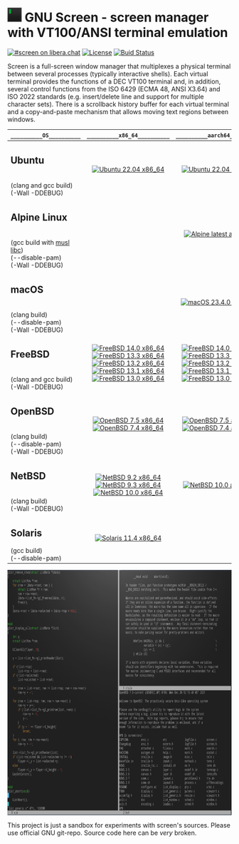 # ![](https://raw.githubusercontent.com/alexander-naumov/gnu-screen/main/favicon.png) GNU Screen - screen manager with VT100/ANSI terminal emulation

[![#screen on libera.chat](https://img.shields.io/badge/IRC-%23screen-blue)](https://kiwiirc.com/nextclient/irc.libera.chat/#screen)
[![License](https://img.shields.io/github/license/alexander-naumov/gnu-screen)](https://github.com/alexander-naumov/gnu-screen/COPYING)
[![Buid Status](https://app.travis-ci.com/alexander-naumov/gnu-screen.svg?branch=main&status=started)](https://app.travis-ci.com/github/alexander-naumov/gnu-screen)

Screen is a full-screen window manager that multiplexes a physical
terminal between several processes (typically interactive shells).
Each virtual terminal provides the functions of a DEC VT100 terminal
and, in addition, several control functions from the ISO 6429
(ECMA 48, ANSI X3.64) and ISO 2022 standards (e.g. insert/delete
line and support for  multiple character sets).
There is a scrollback history buffer for each virtual terminal and
a copy-and-paste mechanism that allows moving text regions between
windows.

|  ```__________OS__________```| ```__________x86_64__________``` | ```__________aarch64__________``` | ```__________riscv64__________``` |
|--|:---:|:---:|:---:|
| <h2>Ubuntu</h2><br>(clang and gcc build)<br>(-Wall -DDEBUG)|[![Ubuntu 22.04 x86_64](https://github.com/alexander-naumov/gnu-screen/actions/workflows/ubuntu_22_04_x86_64.yml/badge.svg)](https://github.com/alexander-naumov/gnu-screen/actions/workflows/ubuntu_22_04_x86_64.yml)|[![Ubuntu 22.04 aarch64](https://github.com/alexander-naumov/gnu-screen/actions/workflows/ubuntu_22_04_aarch64.yml/badge.svg)](https://github.com/alexander-naumov/gnu-screen/actions/workflows/ubuntu_22_04_aarch64.yml)|[![Ubuntu 22.04 riscv64](https://github.com/alexander-naumov/gnu-screen/actions/workflows/ubuntu_22_04_riscv64.yml/badge.svg)](https://github.com/alexander-naumov/gnu-screen/actions/workflows/ubuntu_22_04_riscv64.yml)|
| <h2>Alpine Linux</h2><br>(gcc build with [musl libc](https://musl.libc.org/))<br>(--disable-pam)<br>(-Wall -DDEBUG)||[![Alpine latest aarch64](https://github.com/alexander-naumov/gnu-screen/actions/workflows/alpine_aarch64.yml/badge.svg)](https://github.com/alexander-naumov/gnu-screen/actions/workflows/alpine_aarch64.yml)||
| <h2>macOS</h2><br>(clang build)<br>(--disable-pam)<br>(-Wall -DDEBUG)||[![macOS 23.4.0 aarch64](https://github.com/alexander-naumov/gnu-screen/actions/workflows/macos_23_4_0_aarch64.yml/badge.svg)](https://github.com/alexander-naumov/gnu-screen/actions/workflows/macos_23_4_0_aarch64.yml)|
| <h2>FreeBSD</h2><br>(clang and gcc build)<br>(-Wall -DDEBUG)|[![FreeBSD 14.0 x86_64](https://github.com/alexander-naumov/gnu-screen-on-freebsd/actions/workflows/14.0_x86.yml/badge.svg)](https://github.com/alexander-naumov/gnu-screen-on-freebsd/actions/workflows/14.0_x86.yml)<br>[![FreeBSD 13.3 x86_64](https://github.com/alexander-naumov/gnu-screen-on-freebsd/actions/workflows/13.3_x86_64.yml/badge.svg)](https://github.com/alexander-naumov/gnu-screen-on-freebsd/actions/workflows/13.3_x86_64.yml)<br>[![FreeBSD 13.2 x86_64](https://github.com/alexander-naumov/gnu-screen-on-freebsd/actions/workflows/13.2_x86_64.yml/badge.svg)](https://github.com/alexander-naumov/gnu-screen-on-freebsd/actions/workflows/13.2_x86_64.yml)<br>[![FreeBSD 13.1 x86_64](https://github.com/alexander-naumov/gnu-screen-on-freebsd/actions/workflows/13.1_x86_64.yml/badge.svg)](https://github.com/alexander-naumov/gnu-screen-on-freebsd/actions/workflows/13.1_x86_64.yml)<br>[![FreeBSD 13.0 x86_64](https://github.com/alexander-naumov/gnu-screen-on-freebsd/actions/workflows/13.0_x86_64.yml/badge.svg)](https://github.com/alexander-naumov/gnu-screen-on-freebsd/actions/workflows/13.0_x86_64.yml)|[![FreeBSD 14.0 aarch64](https://github.com/alexander-naumov/gnu-screen-on-freebsd/actions/workflows/14.0_aarch64.yml/badge.svg)](https://github.com/alexander-naumov/gnu-screen-on-freebsd/actions/workflows/14.0_aarch64.yml)<br>[![FreeBSD 13.3 aarch64](https://github.com/alexander-naumov/gnu-screen-on-freebsd/actions/workflows/13.3_aarch64.yml/badge.svg)](https://github.com/alexander-naumov/gnu-screen-on-freebsd/actions/workflows/13.3_aarch64.yml)<br>[![FreeBSD 13.2 aarch64](https://github.com/alexander-naumov/gnu-screen-on-freebsd/actions/workflows/13.2_aarch64.yml/badge.svg)](https://github.com/alexander-naumov/gnu-screen-on-freebsd/actions/workflows/13.2_aarch64.yml)<br>[![FreeBSD 13.1 aarch64](https://github.com/alexander-naumov/gnu-screen-on-freebsd/actions/workflows/13.1_aarch64.yml/badge.svg)](https://github.com/alexander-naumov/gnu-screen-on-freebsd/actions/workflows/13.1_aarch64.yml)<br>[![FreeBSD 13.0 aarch64](https://github.com/alexander-naumov/gnu-screen-on-freebsd/actions/workflows/13.0_aarch64.yml/badge.svg)](https://github.com/alexander-naumov/gnu-screen-on-freebsd/actions/workflows/13.0_aarch64.yml)|
| <h2>OpenBSD</h2><br>(clang build)<br>(--disable-pam)<br>(-Wall -DDEBUG)|[![OpenBSD 7.5 x86_64](https://github.com/alexander-naumov/gnu-screen/actions/workflows/openbsd_7_5_x86_64.yml/badge.svg)](https://github.com/alexander-naumov/gnu-screen/actions/workflows/openbsd_7_5_x86_64.yml)[![OpenBSD 7.4 x86_64](https://github.com/alexander-naumov/gnu-screen/actions/workflows/openbsd_7_4_x86_64.yml/badge.svg)](https://github.com/alexander-naumov/gnu-screen/actions/workflows/openbsd_7_4_x86_64.yml)|[![OpenBSD 7.5 aarch64](https://github.com/alexander-naumov/gnu-screen/actions/workflows/openbsd_7_5_aarch64.yml/badge.svg)](https://github.com/alexander-naumov/gnu-screen/actions/workflows/openbsd_7_5_aarch64.yml)[![OpenBSD 7.4 aarch64](https://github.com/alexander-naumov/gnu-screen/actions/workflows/openbsd_7_4_aarch64.yml/badge.svg)](https://github.com/alexander-naumov/gnu-screen/actions/workflows/openbsd_7_4_aarch64.yml)|
| <h2>NetBSD</h2><br>(clang build)<br>(-Wall -DDEBUG)|[![NetBSD 9.2 x86_64](https://github.com/alexander-naumov/gnu-screen-on-netbsd/actions/workflows/netbsd_9_2_x86_64.yml/badge.svg)](https://github.com/alexander-naumov/gnu-screen-on-netbsd/actions/workflows/netbsd_9_2_x86_64.yml) <br>[![NetBSD 9.3 x86_64](https://github.com/alexander-naumov/gnu-screen-on-netbsd/actions/workflows/netbsd_9_3_x86_64.yml/badge.svg)](https://github.com/alexander-naumov/gnu-screen-on-netbsd/actions/workflows/netbsd_9_3_x86_64.yml) <br>[![NetBSD 10.0 x86_64](https://github.com/alexander-naumov/gnu-screen-on-netbsd/actions/workflows/netbsd_10_0_x86_64.yml/badge.svg)](https://github.com/alexander-naumov/gnu-screen-on-netbsd/actions/workflows/netbsd_10_0_x86_64.yml)|[![NetBSD 10.0 aarch64](https://github.com/alexander-naumov/gnu-screen-on-netbsd/actions/workflows/netbsd_10_0_aarch64.yml/badge.svg)](https://github.com/alexander-naumov/gnu-screen-on-netbsd/actions/workflows/netbsd_10_0_aarch64.yml)|
| <h2>Solaris</h2>(gcc build)<br>(--disable-pam)|[![Solaris 11.4 x86_64](https://github.com/alexander-naumov/gnu-screen/actions/workflows/Solaris.yml/badge.svg)](https://github.com/alexander-naumov/gnu-screen/actions/workflows/Solaris.yml)||

<img align="center" src="screenshot.png" height="550">

This project is just a sandbox for experiments with screen's sources.
Please use official GNU git-repo. Source code here can be *very* broken.
